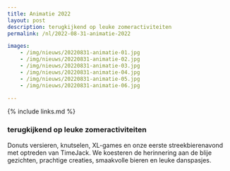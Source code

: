 ```yaml
---
title: Animatie 2022
layout: post
description: terugkijkend op leuke zomeractiviteiten
permalink: /nl/2022-08-31-animatie-2022

images:   
    - /img/nieuws/20220831-animatie-01.jpg
    - /img/nieuws/20220831-animatie-02.jpg
    - /img/nieuws/20220831-animatie-03.jpg
    - /img/nieuws/20220831-animatie-04.jpg
    - /img/nieuws/20220831-animatie-05.jpg
    - /img/nieuws/20220831-animatie-06.jpg

---
```


{% include links.md %}

### terugkijkend op leuke zomeractiviteiten

Donuts versieren, knutselen, XL-games en onze eerste streekbierenavond met optreden van TimeJack. We koesteren de herinnering aan de blije gezichten, prachtige creaties, smaakvolle bieren en leuke danspasjes.
